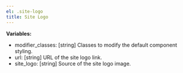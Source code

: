 ```yaml
---
el: .site-logo
title: Site Logo
---
```


__Variables:__
* modifier_classes: [string] Classes to modify the default component styling.
* url: [string] URL of the site logo link.
* site_logo: [string] Source of the site logo image.
